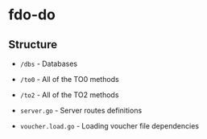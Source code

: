 # fdo-do


## Structure

- `/dbs` - Databases

- `/to0` - All of the TO0 methods
- `/to2` - All of the TO2 methods

- `server.go` - Server routes definitions
- `voucher.load.go` - Loading voucher file dependencies
